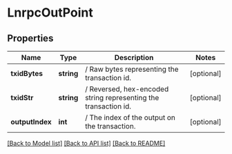# LnrpcOutPoint

## Properties
Name | Type | Description | Notes
------------ | ------------- | ------------- | -------------
**txidBytes** | **string** | / Raw bytes representing the transaction id. | [optional] 
**txidStr** | **string** | / Reversed, hex-encoded string representing the transaction id. | [optional] 
**outputIndex** | **int** | / The index of the output on the transaction. | [optional] 

[[Back to Model list]](../README.md#documentation-for-models) [[Back to API list]](../README.md#documentation-for-api-endpoints) [[Back to README]](../README.md)


